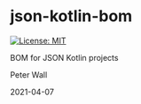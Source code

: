 # json-kotlin-bom

[![License: MIT](https://img.shields.io/badge/License-MIT-yellow.svg)](https://opensource.org/licenses/MIT)

BOM for JSON Kotlin projects

Peter Wall

2021-04-07
